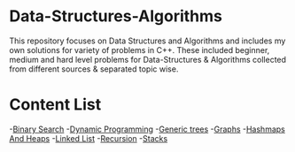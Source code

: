 # Data-Structures-Algorithms

This repository focuses on Data Structures and Algorithms and includes my own solutions for variety of problems in C++. 
These included beginner, medium and hard level problems for Data-Structures & Algorithms collected from different sources & separated topic wise.


# Content List 
-[Binary Search](https://github.com/weirdrag08/Data-Structures-Algorithms/tree/master/Binary%20Search)
-[Dynamic Programming](https://github.com/weirdrag08/Data-Structures-Algorithms/tree/master/Dynamic_programming)
-[Generic trees](https://github.com/weirdrag08/Data-Structures-Algorithms/tree/master/Generic%20Trees)
-[Graphs](https://github.com/weirdrag08/Data-Structures-Algorithms/tree/master/Graphs)
-[Hashmaps And Heaps](https://github.com/weirdrag08/Data-Structures-Algorithms/tree/master/Hashmaps_and_heaps)
-[Linked List](https://github.com/weirdrag08/Data-Structures-Algorithms/tree/master/Linked%20List)
-[Recursion](https://github.com/weirdrag08/Data-Structures-Algorithms/tree/master/Recursion)
-[Stacks](https://github.com/weirdrag08/Data-Structures-Algorithms/tree/master/Stacks)
